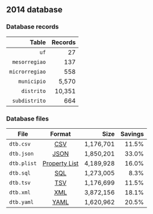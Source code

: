 ## 2014 database

### Database records

|          Table | Records |
| --------------:| -------:|
|           `uf` |      27 |
|  `mesorregiao` |     137 |
| `microrregiao` |     558 |
|    `municipio` |   5,570 |
|     `distrito` |  10,351 |
|  `subdistrito` |     664 |

### Database files

| File        | Format                                                       |      Size | Savings |
| ----------- |:------------------------------------------------------------:| ---------:| -------:|
| `dtb.csv`   | [CSV](https://en.wikipedia.org/wiki/Comma-separated_values)  | 1,176,701 |   11.5% |
| `dtb.json`  | [JSON](https://en.wikipedia.org/wiki/JSON)                   | 1,850,201 |   33.0% |
| `dtb.plist` | [Property List](https://en.wikipedia.org/wiki/Property_list) | 4,189,928 |   16.0% |
| `dtb.sql`   | [SQL](https://en.wikipedia.org/wiki/SQL)                     | 1,273,005 |    8.3% |
| `dtb.tsv`   | [TSV](https://en.wikipedia.org/wiki/Tab-separated_values)    | 1,176,699 |   11.5% |
| `dtb.xml`   | [XML](https://en.wikipedia.org/wiki/XML)                     | 3,872,156 |   18.1% |
| `dtb.yaml`  | [YAML](https://en.wikipedia.org/wiki/YAML)                   | 1,620,962 |   20.5% |
